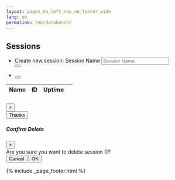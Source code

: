 ```yaml
---
layout: pages_no_left_nav_no_footer_wide
lang: en
permalink: /en/databench/
---
```


<!-- Content starts -->

<div class="databench-authenticated">
<section>
  <h2 class="databench-title">Sessions</h2>
</section>
<section id="main_section">
    <div class="session-list card panel-default">
      <nav class="navbar navbar-expand-sm" id="navbar-functions">
        <ul class="nav navbar-nav">
            <li class="nav-item dataTables_filter">
              <form class="session-add form-inline">
                <div class="form-group mx-sm-3 mb-2">
                  Create new session: 
                  <label for="sessionName" class="sr-only">Session Name</label>
                  <input class="form-control session-add-control" id="sessionName" name="name" placeholder="Session Name">
                </div>
                <button type="submit" class="fa fa-plus btn btn-primary mb-2"></button>
                <div class="form-group" id="errorDiv"><span class="error-span"></span></div>
              </form>
            </li>
            <li class="nav-item">
              <button type="submit" class="fa fa-sync table-refresh btn btn-light"></button>
            </li>
        </ul>
      </nav>
      <div class="progress session-table-progress progress-bar-striped">
        <div class="cadc-progress progress-bar" role="progressbar" aria-valuenow="100" aria-valuemin="100" aria-valuemax="100">
        </div>
      </div>
      <div id="sessions" class="table-responsive">
        <div class="card-body">
           <table id="session_table" class="table table-sm table-hover table-responsive-md dataTable">
             <thead>
               <tr>
                 <th>Name</th>
                 <th>ID</th>
                 <th>Uptime</th>
                 <th></th>
               </tr>
             </thead>
             <tbody>
             </tbody>
           </table>          
        </div>
    </div> 
    </div></section>
</div>

<div class="databench-anonymous">
    <div class="info-panel card panel-default">
        <div class="card-body">
            <span class="info-span"></span>
        </div>
    </div>
</div>


<!-- Info/Error Modal -->
<!-- Displayed when anything other than a 401 or 200 is returned -->
<div class="modal fade" id="infoModal" tabindex="-1" role="dialog" aria-labelledby="exampleModalLongTitle" aria-hidden="true">
  <div class="modal-dialog" role="document">
    <div class="modal-content">
      <div class="modal-header">
        <h5 class="modal-title" id="infoModalLongTitle"></h5>
        <button type="button" class="close" data-dismiss="modal" aria-label="Close">
          <span aria-hidden="true">&times;</span>
        </button>
      </div>
      <div class="modal-body">
        <span class="info-span"></span>
      </div>
      <div id="infoThanks" class="modal-footer">
        <button type="button" class="btn btn-secondary" data-dismiss="modal">Thanks</button>
      </div>
    </div>
  </div>
</div>


<!-- Confirm Modal -->
<!-- Displayed on delete for confirmation -->
<div class="modal" id="deleteModal" tabindex="-1" role="dialog" aria-labelledby="deleteModal" aria-hidden="true">
  <div class="modal-dialog" role="document">
    <div class="modal-content">
      <div class="modal-header">
        <h5 class="modal-title" id="deleteModalLongTitle">Confirm Delete</h5>
        <button type="button" class="close" data-dismiss="modal" aria-label="Close">
          <span aria-hidden="true">&times;</span>
        </button>
      </div>
      <div class="modal-body">
        Are you sure you want to delete session <span class="delete-name"></span> (<span class="delete-session-id"></span>)?
      </div>
      <div class="modal-footer">
        <button type="button" class="btn btn-secondary" data-dismiss="modal">Cancel</button>
        <button type="button" id="delete_ok" class="btn btn-secondary" data-dismiss="modal">OK</button>
      </div>
    </div>
  </div>
</div>

<!-- Content ends -->

{% include _page_footer.html %}

<!-- fontawesome *should* be included in the header -->
<link rel="stylesheet" href="https://use.fontawesome.com/releases/v5.2.0/css/all.css" integrity="sha384-hWVjflwFxL6sNzntih27bfxkr27PmbbK/iSvJ+a4+0owXq79v+lsFkW54bOGbiDQ" crossorigin="anonymous">        

<!-- DataTables includes this page requires -->
<link rel="stylesheet" href="https://cdn.datatables.net/1.10.19/css/dataTables.bootstrap4.min.css" integrity="sha384-EkHEUZ6lErauT712zSr0DZ2uuCmi3DoQj6ecNdHQXpMpFNGAQ48WjfXCE5n20W+R" crossorigin="anonymous">
<script src="https://cdn.datatables.net/1.10.19/js/jquery.dataTables.min.js" integrity="sha384-rgWRqC0OFPisxlUvl332tiM/qmaNxnlY46eksSZD84t+s2vZlqGeHrncwIRX7CGp" crossorigin="anonymous"></script>
<script src="https://cdn.datatables.net/1.10.19/js/dataTables.bootstrap4.min.js" integrity="sha384-uiSTMvD1kcI19sAHJDVf68medP9HA2E2PzGis9Efmfsdb8p9+mvbQNgFhzii1MEX" crossorigin="anonymous"></script>

<script type="application/javascript">
        
  $(document).ready(function () {
 
    var sessionTable = $("#session_table").dataTable({
      ajax: {
        type   : "GET",
        url    : 'http://databench.canfar.net/quarry/session',
        xhrFields : { withCredentials:true },
        dataType: "text",  
        error: function(message) {
          if ($('.databench-authenticated').hasClass('d-none') || message.status === 0) {
            // not logged in, shouldn't have performed this call so quietly continue
          } else {
            handleAjaxFail(0, message);
          }
        },
        dataSrc: function( data ) {
          var jsonTableData = [];
          var dataArray = data.split("\n");
          for (i=0; i< dataArray.length - 1; i++) {
             var rowData = dataArray[i].split("\t");
              var tmpJson = {
                "Name": "<a href=\"" + rowData[2] + "\" target=\"_blank\">" + rowData[1] + "</a>",
                "ID": rowData[0],
                "Uptime": rowData[3],
                "Action": "<i class=\"fas fa-ban\" sessionid=\"" + rowData[0] + "\" sessionname=\"" + rowData[1] + "\"></i>"
              };
              jsonTableData.push(tmpJson);
          };   
          setProgressBar(false);
          return jsonTableData;
        }
      },
      columns: [
        {"data" : "Name"},
        {"data" : "ID"},
        {"data" : "Uptime"},
        {"data" : "Action"}
      ],
      columnDefs: [
        { width: 20, targets: 3 }
      ]
    });
         
    // Add listeners
    
    // Required so that delete icon function works after ajax data refresh
    // https://datatables.net/reference/event/init
    $('#session_table').on( 'init.dt', function () {
      setProgressBar(false);
      addDeleteListeners();
    });
         
    // From cadc.user.js. Listens for when user logs in
    userManager.subscribe(cadc.web.events.onUserLoad,
      function (event, data)
      {
        // Check to see if user is logged in or not        
        if (typeof(data.error) != "undefined") {                
          var errorMsg = "";
          if (data.errorStatus === 401) {
              errorMsg = "<em>" + data.errorStatus + " " + data.error + "</em>. Please log in to use Databench.";
          } else {
              errorMsg = "Unable to list sessions: " + data.errorStatus + " " + data.error ;
          }
          setInfoPanel(errorMsg);        
        } else {
          setSessionPanel();
        }          
    });
      
    $('.table-refresh').click(function() {
    
      $('#refreshButton').click(function(){
       $(this).addClass('fa-spin');
       var el = $(this);
       fleetTable.ajax.reload(function() {
           el.removeClass('fa-spin');
       });
      });
    
      reloadSessionTable();
    });
        
    $('.session-add').submit(function () {
      var $_form = $(this);
      var formData = $_form.serialize();
      addDatabenchSession(formData); 
      
      // allow form submit to be ajax, performed in addDatabenchSession
      return false;
    });
    
    // From delete modal
    $('#delete_ok').click(function () {
      rmDatabenchSession($('.delete-session-id').text());    
       
      // Leave panel up until ajax call returns
      false;
    });
                      
  });  // end $(document).ready... 
  
    
  // ---------------- databench.canfar.net ajax functions & response handlers ---------------
  
  function reloadSessionTable() {
    // Pass in addDeleteListeners() as the callback so the 
    // delete icons will work
    setProgressBar(true);
    $('#session_table').DataTable().ajax.reload(addDeleteListeners);
  };
  
  function setProgressBar(busy) {
    if (busy === true) {
      $('.session-table-progress').addClass('progress-bar-striped');
   } else {
      $('.session-table-progress').removeClass('progress-bar-striped');
   }
  };
  
  
  function handleAjaxFail(callType, message) {
    setProgressBar(false);
    
    //Option: to make sure error messages are correct, 
    // can add specific messages here
    switch (callType) {
      case 1:
      case 2:
      //  $('#deleteModal').modal('hide');
        break;
      case 0:
        default:
          break;
    };
      
    var errorMsg = "";    
    switch (message.status) {
      case 401:
        errorMsg = "<em>" + message.status + " " + message.responseText + "</em>. Please log in to use Databench.";
        setInfoPanel(errorMsg);
        break;
      default:
        errorMsg = "Unable to list sessions: " + message.status + ":  " + message.responseText;
        setInfoModal("Error", errorMsg, false);     
        break;
    };
  };
  
  function addDatabenchSession(formData) {
    setProgressBar(true);
    setInfoModal("Pease wait ", "Processing request... (may take up to 10 seconds)", true);
    $.ajax({ 
       xhrFields: { withCredentials: true },
       url: "http://databench.canfar.net/quarry/session",
       method: "POST",
       data: formData
     }).done(function (data) {
        $('#infoModal').modal('hide');
        // clear form
        $(".session-add input").val("");
        // Refresh session list
        reloadSessionTable();
     }).fail(function (message) {
       // Option: possibly put error beside form
       // setFormError(message.status, "Unable to add session: " + message.status + ": " + message.responseText);
       handleAjaxFail(1, message);
     });  
  };
  
  function rmDatabenchSession(sessionID) {
    setProgressBar(true);
    clearDeleteModal();
    setInfoModal("Pease wait ", "Processing request...", true);
    $.ajax({ 
       xhrFields: { withCredentials: true },
       url: "http://databench.canfar.net/quarry/session/" + sessionID,
       method: "DELETE"
     }).done(function (data) {
       // Refresh session list
       $('#infoModal').modal('hide');
       reloadSessionTable();
     }).fail(function (message) {
       handleAjaxFail(2, message);
     });  
  };
  
  function addDeleteListeners() {
      $('.fa-ban').click(function () {
        setDeleteModal(this.getAttribute("sessionid"), this.getAttribute("sessionname"));
      });
  };
    
  // ------------ Panel & modal management functions --------------
  
  function setInfoPanel(errorMsg) {
    $('.info-span').html(errorMsg);
    $('.databench-authenticated').addClass('d-none');
    $('.databench-anonymous').removeClass('d-none');
  };
  
  function setSessionPanel() {
    $('.databench-authenticated').removeClass('d-none');
    $('.databench-anonymous').addClass('d-none');
    reloadSessionTable();
  };
  
  function setInfoModal(title, msg, hideThanks) {    
    $('.info-span').html(msg);
    $('#infoModalLongTitle').html(title);
    $('#infoModal').modal('show');
    
    if (hideThanks === true) {
      $('#infoThanks').addClass('d-none');
    } else {
      $('#infoThanks').removeClass('d-none');
    }
  };
  
  function setDeleteModal(sessionId, sessionName) {
    $('#deleteModal').modal('show');
    $('.delete-name').html(sessionName);
    $('.delete-session-id').html(sessionId);
  };
  
  function clearDeleteModal() {
    $('#deleteModal').modal('hide');
    $('.delete-name').html("");
    $('.delete-session-id').html("");
  };

  function setFormError(title, msg) {    
    $('.error-span').html(msg);
  };

</script>
